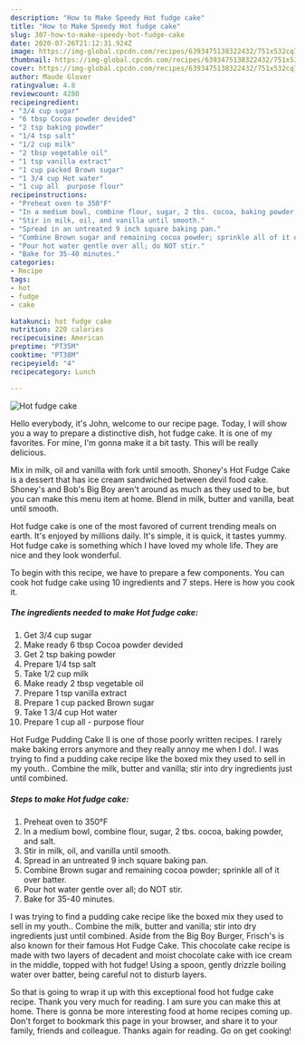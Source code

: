 ```yaml
---
description: "How to Make Speedy Hot fudge cake"
title: "How to Make Speedy Hot fudge cake"
slug: 307-how-to-make-speedy-hot-fudge-cake
date: 2020-07-26T21:12:31.924Z
image: https://img-global.cpcdn.com/recipes/6393475138322432/751x532cq70/hot-fudge-cake-recipe-main-photo.jpg
thumbnail: https://img-global.cpcdn.com/recipes/6393475138322432/751x532cq70/hot-fudge-cake-recipe-main-photo.jpg
cover: https://img-global.cpcdn.com/recipes/6393475138322432/751x532cq70/hot-fudge-cake-recipe-main-photo.jpg
author: Maude Glover
ratingvalue: 4.8
reviewcount: 4280
recipeingredient:
- "3/4 cup sugar"
- "6 tbsp Cocoa powder devided"
- "2 tsp baking powder"
- "1/4 tsp salt"
- "1/2 cup milk"
- "2 tbsp vegetable oil"
- "1 tsp vanilla extract"
- "1 cup packed Brown sugar"
- "1 3/4 cup Hot water"
- "1 cup all  purpose flour"
recipeinstructions:
- "Preheat oven to 350°F"
- "In a medium bowl, combine flour, sugar, 2 tbs. cocoa, baking powder, and salt."
- "Stir in milk, oil, and vanilla until smooth."
- "Spread in an untreated 9 inch square baking pan."
- "Combine Brown sugar and remaining cocoa powder; sprinkle all of it over batter."
- "Pour hot water gentle over all; do NOT stir."
- "Bake for 35-40 minutes."
categories:
- Recipe
tags:
- hot
- fudge
- cake

katakunci: hot fudge cake 
nutrition: 220 calories
recipecuisine: American
preptime: "PT35M"
cooktime: "PT38M"
recipeyield: "4"
recipecategory: Lunch

---
```



![Hot fudge cake](https://img-global.cpcdn.com/recipes/6393475138322432/751x532cq70/hot-fudge-cake-recipe-main-photo.jpg)

Hello everybody, it's John, welcome to our recipe page. Today, I will show you a way to prepare a distinctive dish, hot fudge cake. It is one of my favorites. For mine, I'm gonna make it a bit tasty. This will be really delicious.

Mix in milk, oil and vanilla with fork until smooth. Shoney&#39;s Hot Fudge Cake is a dessert that has ice cream sandwiched between devil food cake. Shoney&#39;s and Bob&#39;s Big Boy aren&#39;t around as much as they used to be, but you can make this menu item at home. Blend in milk, butter and vanilla, beat until smooth.

Hot fudge cake is one of the most favored of current trending meals on earth. It's enjoyed by millions daily. It's simple, it is quick, it tastes yummy. Hot fudge cake is something which I have loved my whole life. They are nice and they look wonderful.


To begin with this recipe, we have to prepare a few components. You can cook hot fudge cake using 10 ingredients and 7 steps. Here is how you cook it.

<!--inarticleads1-->

##### The ingredients needed to make Hot fudge cake:

1. Get 3/4 cup sugar
1. Make ready 6 tbsp Cocoa powder devided
1. Get 2 tsp baking powder
1. Prepare 1/4 tsp salt
1. Take 1/2 cup milk
1. Make ready 2 tbsp vegetable oil
1. Prepare 1 tsp vanilla extract
1. Prepare 1 cup packed Brown sugar
1. Take 1 3/4 cup Hot water
1. Prepare 1 cup all - purpose flour


Hot Fudge Pudding Cake II is one of those poorly written recipes. I rarely make baking errors anymore and they really annoy me when I do!. I was trying to find a pudding cake recipe like the boxed mix they used to sell in my youth.. Combine the milk, butter and vanilla; stir into dry ingredients just until combined. 

<!--inarticleads2-->

##### Steps to make Hot fudge cake:

1. Preheat oven to 350°F
1. In a medium bowl, combine flour, sugar, 2 tbs. cocoa, baking powder, and salt.
1. Stir in milk, oil, and vanilla until smooth.
1. Spread in an untreated 9 inch square baking pan.
1. Combine Brown sugar and remaining cocoa powder; sprinkle all of it over batter.
1. Pour hot water gentle over all; do NOT stir.
1. Bake for 35-40 minutes.


I was trying to find a pudding cake recipe like the boxed mix they used to sell in my youth.. Combine the milk, butter and vanilla; stir into dry ingredients just until combined. Aside from the Big Boy Burger, Frisch&#39;s is also known for their famous Hot Fudge Cake. This chocolate cake recipe is made with two layers of decadent and moist chocolate cake with ice cream in the middle, topped with hot fudge! Using a spoon, gently drizzle boiling water over batter, being careful not to disturb layers. 

So that is going to wrap it up with this exceptional food hot fudge cake recipe. Thank you very much for reading. I am sure you can make this at home. There is gonna be more interesting food at home recipes coming up. Don't forget to bookmark this page in your browser, and share it to your family, friends and colleague. Thanks again for reading. Go on get cooking!
